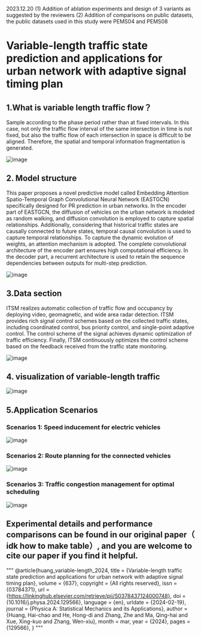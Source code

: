 2023.12.20
(1) Addition of ablation experiments and design of 3 variants as suggested by the reviewers 
(2) Addition of comparisons on public datasets, the public datasets used in this study were PEMS04 and PEMS08

# Variable-length traffic state prediction and applications for urban network with adaptive signal timing plan

## 1.What is variable length traffic flow？

Sample according to the phase period rather than at fixed intervals. In this case, not only the traffic flow interval of the same intersection in time is not fixed, but also the traffic flow of each intersection in space is difficult to be aligned. Therefore, the spatial and temporal information fragmentation is generated.

![image](https://github.com/RaganrokV/EASTGCN/assets/73992419/3bb58db1-8a08-45b2-b02f-7139cf3fd728)

## 2. Model structure
This paper proposes a novel predictive model called Embedding Attention Spatio-Temporal Graph Convolutional Neural Network (EASTGCN) specifically designed for PR prediction in urban networks. In the encoder part of EASTGCN, the diffusion of vehicles on the urban network is modeled as random walking, and diffusion convolution is employed to capture spatial relationships. Additionally, considering that historical traffic states are causally connected to future states, temporal causal convolution is used to capture temporal relationships. To capture the dynamic evolution of weights, an attention mechanism is adopted. The complete convolutional architecture of the encoder part ensures high computational efficiency. In the decoder part, a recurrent architecture is used to retain the sequence dependencies between outputs for multi-step prediction.

![image](https://github.com/RaganrokV/EASTGCN/assets/73992419/768db636-9fbb-432a-9992-dbb0e767a8aa)


## 3.Data section
ITSM realizes automatic collection of traffic flow and occupancy by deploying video, geomagnetic, and wide area radar detection. ITSM provides rich signal control schemes based on the collected traffic states, including coordinated control, bus priority control, and single-point adaptive control. The control scheme of the signal achieves dynamic optimization of traffic efficiency. Finally, ITSM continuously optimizes the control scheme based on the feedback received from the traffic state monitoring.

![image](https://github.com/RaganrokV/EASTGCN/assets/73992419/4e542cbe-17f5-4d17-9343-f0f9184e875a)

## 4. visualization of variable-length traffic

![image](https://github.com/RaganrokV/EASTGCN/assets/73992419/6140bf7b-e769-45c1-9dd3-a6f13cfebeb8)

## 5.Application Scenarios
### Scenarios 1: Speed inducement for electric vehicles

![image](https://github.com/RaganrokV/EASTGCN/assets/73992419/25ef00e8-5a3a-40f3-b8da-366d37a54927)
### Scenarios 2: Route planning for the connected vehicles

![image](https://github.com/RaganrokV/EASTGCN/assets/73992419/8e107a13-dc8f-4ff4-ab97-99af7134488e)

### Scenarios 3: Traffic congestion management for optimal scheduling

![image](https://github.com/RaganrokV/EASTGCN/assets/73992419/b522aca4-aa09-437b-84cb-47211382dee6)


## Experimental details and performance comparisons can be found in our original paper（ idk how to make table）, and you are welcome to cite our paper if you find it helpful.

"""
@article{huang_variable-length_2024,
	title = {Variable-length traffic state prediction and applications for urban network with adaptive signal timing plan},
	volume = {637},
	copyright = {All rights reserved},
	issn = {03784371},
	url = {https://linkinghub.elsevier.com/retrieve/pii/S0378437124000748},
	doi = {10.1016/j.physa.2024.129566},
	language = {en},
	urldate = {2024-02-19},
	journal = {Physica A: Statistical Mechanics and its Applications},
	author = {Huang, Hai-chao and He, Hong-di and Zhang, Zhe and Ma, Qing-hai and Xue, Xing-kuo and Zhang, Wen-xiu},
	month = mar,
	year = {2024},
	pages = {129566},
}
"""


